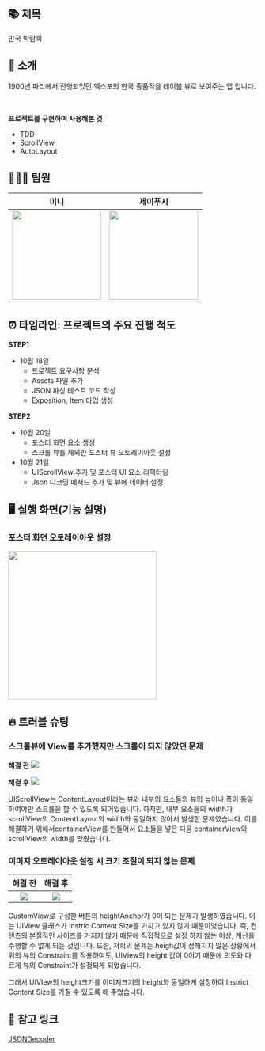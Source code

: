 ## 📚 제목
만국 박람회

## 📖 소개
1900년 파리에서 진행되었던 엑스포의 한국 출품작을 테이블 뷰로 보여주는 앱 입니다.

<br/>

**프로젝트를 구현하며 사용해본 것**
- TDD
- ScrollView
- AutoLayout

## 🧑🏻‍💻 팀원

|미니|제이푸시|
|:-:|:-:|
| <img src="https://i.imgur.com/jEks1gy.png" width="180px"/> | <img width="180px" src="https://i.imgur.com/JqEDLOf.jpg"> |


## ⏰ 타임라인: 프로젝트의 주요 진행 척도

**STEP1**
- 10월 18일
    - 프로젝트 요구사항 분석
    - Assets 파일 추가
    - JSON 파싱 테스트 코드 작성
    - Exposition, Item 타입 생성

**STEP2**
- 10월 20일
    - 포스터 화면 요소 생성
    - 스크롤 뷰를 제외한 포스터 뷰 오토레이아웃 설정
- 10월 21일
    - UIScrollView 추가 및 포스터 UI 요소 리팩터링
    - Json 디코딩 메서드 추가 및 뷰에 데이터 설정

## 🖥 실행 화면(기능 설명)

### 포스터 화면 오토레이아웃 설정
<img src="https://i.imgur.com/D24TRJS.gif" width = "300px">

## 🔥 트러블 슈팅

### 스크롤뷰에 View를 추가했지만 스크롤이 되지 않았던 문제
**해결 전**
![](https://i.imgur.com/EoFD52o.png)

**해결 후**
![](https://i.imgur.com/gcbGVJN.png)


UIScrollView는 ContentLayout이라는 뷰와 내부의 요소들의 뷰의 높이나 폭이 동일하여야만 스크롤을 할 수 있도록 되어있습니다. 하지만, 내부 요소들의 width가 scrollView의 ContentLayout의 width와 동일하지 않아서 발생한 문제였습니다. 이를 해결하기 위해서containerView를 만들어서 요소들을 넣은 다음 containerView와 scrollView의 width를 맞췄습니다.

### 이미지 오토레이아웃 설정 시 크기 조절이 되지 않는 문제

| 해결 전| 해결 후 |
|:-:|:-:|
| ![](https://i.imgur.com/fVrF9vW.png)|![](https://i.imgur.com/bGDPl38.png)

CustomView로 구성한 버튼의 heightAnchor가 0이 되는 문제가 발생하였습니다. 이는 UIView 클래스가 Instric Content Size를 가지고 있지 않기 때문이었습니다. 즉, 컨텐츠의 본질적인 사이즈를 가지지 않기 때문에 직접적으로 설정 하지 않는 이상, 계산을 수행할 수 없게 되는 것입니다. 
또한, 저희의 문제는 heigh값이 정해지지 않은 상황에서 위의 뷰의 Constraint를 적용하여도, UIView의 height 값이 0이기 때문에 의도와 다르게 뷰의 Constraint가 설정되게 되었습니다.

그래서 UIVIew의 height크기를 이미지크기의 height와 동일하게 설정하여 Instrict Content Size를 가질 수 있도록 해 주었습니다.


## 🔗 참고 링크

[JSONDecoder](https://developer.apple.com/documentation/foundation/jsondecoder)
